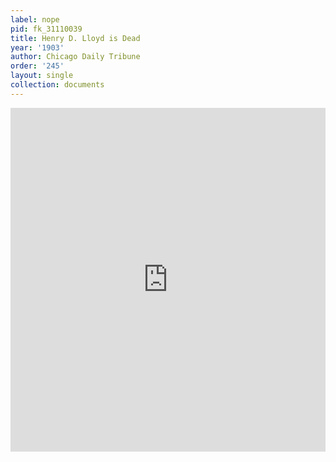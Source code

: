 ```yaml
---
label: nope
pid: fk_31110039
title: Henry D. Lloyd is Dead
year: '1903'
author: Chicago Daily Tribune
order: '245'
layout: single
collection: documents
---
```

<iframe src="https://northwestern.app.box.com/embed/s/nyrb7roys6gctyh87h43u6usd8x6obn1?sortColumn=date&view=list" width="100%" height="550" frameborder="0" allowfullscreen webkitallowfullscreen msallowfullscreen></iframe>
